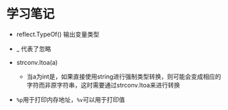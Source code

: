 #  学习笔记
- reflect.TypeOf()   输出变量类型
- _   代表了忽略
- strconv.Itoa(a)
	- 当a为int是，如果直接使用string进行强制类型转换，则可能会变成相应的字符而非原字符串，这时需要通过strconv.Itoa来进行转换

- `%p`用于打印内存地址，`%v`可以用于打印值